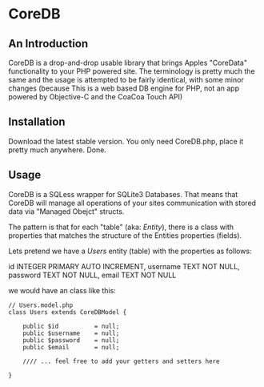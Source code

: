 CoreDB
======

An Introduction
---------------

CoreDB is a drop-and-drop usable library that brings Apples "CoreData" functionality to your PHP powered site. The terminology is pretty much the same and the usage is attempted to be fairly identical, with some minor changes (because This is a web based DB engine for PHP, not an app powered by Objective-C and the CoaCoa Touch API)


Installation
------------

Download the latest stable version. You only need CoreDB.php, place it pretty much anywhere. Done.


Usage
-----

CoreDB is a SQLess wrapper for SQLite3 Databases. That means that CoreDB will manage all operations of your sites communication with stored data via "Managed Obejct" structs. 

The pattern is that for each "table" (aka: *Entity*), there is a class with properties that matches the structure of the Entities properties (fields).

Lets pretend we have a _Users_ entity (table) with the properties as follows:

id INTEGER PRIMARY AUTO INCREMENT,
username TEXT NOT NULL,
password TEXT NOT NULL,
email TEXT NOT NULL


we would have an class like this:
```
// Users.model.php
class Users extends CoreDBModel {

	public $id 			= null;
	public $username 	= null;
	public $password	= null;
	public $email		= null;

	//// ... feel free to add your getters and setters here

}

```